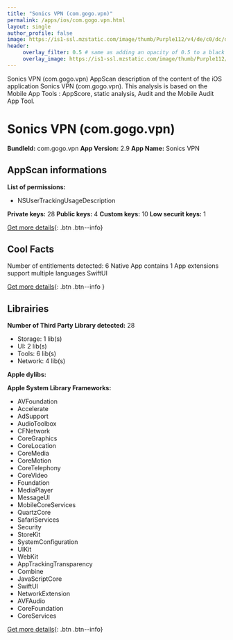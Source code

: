 ```yaml
---
title: "Sonics VPN (com.gogo.vpn)"
permalink: /apps/ios/com.gogo.vpn.html
layout: single
author_profile: false
image: https://is1-ssl.mzstatic.com/image/thumb/Purple112/v4/de/c0/dc/dec0dc6d-23fb-6360-61a0-e0fc2b6fc897/AppIcon-1x_U007emarketing-0-7-0-85-220.png/512x512bb.jpg
header: 
     overlay_filter: 0.5 # same as adding an opacity of 0.5 to a black background
     overlay_image: https://is1-ssl.mzstatic.com/image/thumb/Purple112/v4/de/c0/dc/dec0dc6d-23fb-6360-61a0-e0fc2b6fc897/AppIcon-1x_U007emarketing-0-7-0-85-220.png/512x512bb.jpg
---
```

Sonics VPN (com.gogo.vpn) AppScan description of the content of the iOS application Sonics VPN (com.gogo.vpn). This analysis is based on the Mobile App Tools : AppScore, static analysis, Audit and the Mobile Audit App Tool.

# Sonics VPN (com.gogo.vpn)

**BundleId:** com.gogo.vpn
**App Version:** 2.9
**App Name:** Sonics VPN


## AppScan informations 

**List of permissions:** 
- NSUserTrackingUsageDescription
  
  
**Private keys:** 28
**Public keys:** 4
**Custom keys:** 10
**Low securit keys:** 1
  
[Get more details](/pricing.html){: .btn .btn--info}

## Cool Facts

Number of entitlements detected: 6
Native App
contains 1 App extensions
support multiple languages
SwiftUI
  
[Get more details](/pricing.html){: .btn .btn--info }

## Librairies 
**Number of Third Party Library detected:** 28
- Storage: 1 lib(s)
- UI: 2 lib(s)
- Tools: 6 lib(s)
- Network: 4 lib(s)


**Apple dylibs:**


**Apple System Library Frameworks:**
- AVFoundation
- Accelerate
- AdSupport
- AudioToolbox
- CFNetwork
- CoreGraphics
- CoreLocation
- CoreMedia
- CoreMotion
- CoreTelephony
- CoreVideo
- Foundation
- MediaPlayer
- MessageUI
- MobileCoreServices
- QuartzCore
- SafariServices
- Security
- StoreKit
- SystemConfiguration
- UIKit
- WebKit
- AppTrackingTransparency
- Combine
- JavaScriptCore
- SwiftUI
- NetworkExtension
- AVFAudio
- CoreFoundation
- CoreServices


  
[Get more details](/pricing.html){: .btn .btn--info}

